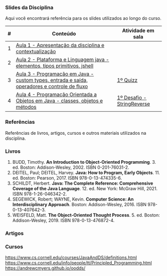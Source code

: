 ### Slides da Disciplina

Aqui você encontrará referência para os slides utilizados ao longo do curso.

|#|Conteúdo|Atividade em sala|
|---|---|---|
|1|[Aula 1 - Apresentação da disciplina e contextualização](https://1drv.ms/p/s!Avnn2LcOmn0Y3ltEAM4VkDlZVnQZ?e=a8rE6j)| |
|2|[Aula 2 - Plataforma e Linguagem java - elementos, tipos primitivos, jshell](https://1drv.ms/p/s!Avnn2LcOmn0Y3xZnW3vJA-cF9oB2?e=5xlCcv)| |
|3|[Aula 3 - Programação em Java - custom types, entrada e saída, operadores e controle de fluxo](https://1drv.ms/p/s!Avnn2LcOmn0Y3zPoINGBudmIix2X?e=H5Orac)| [1º Quizz](https://idp2.vevox.com/#/share/AIMIDN010NEQOHBNNEZA/meetingdata/710808/session/714745/pollresults)|
|4|[Aula 4 - Programação Orientada a Objetos em Java - classes, objetos e métodos](https://1drv.ms/p/s!Avnn2LcOmn0Y3z07tfmzQYKuLXJK?e=WDMEbX)| [1º Desafio - StringReverse](../challenges/01-reverse)|

### Referências

Referências de livros, artigos, cursos e outros materiais utilizados na disciplina.

### Livros

1. BUDD, Timothy. **An Introduction to Object-Oriented Programming**. 3. ed. Boston: Addison-Wesley, 2002. ISBN 0-201-76031-2.
2. DEITEL, Paul; DEITEL, Harvey. **Java: How to Program, Early Objects**. 11. ed. Boston: Pearson, 2017. ISBN 978-0-13-474335-6.
3. SCHILDT, Herbert. **Java: The Complete Reference: Comprehensive Coverage of the Java Language**. 12. ed. New York: McGraw Hill, 2021. ISBN 978-1-26-046342-2.
4. SEGEWICK, Robert; WAYNE, Kevin. **Computer Science: An Interdisciplinary Approach**. Boston: Addison-Wesley, 2016. ISBN 978-0-13-407642-3.
5. WEISFELD, Matt. **The Object-Oriented Thought Process**. 5. ed. Boston: Addison-Wesley, 2019. ISBN 978-0-13-476872-4.

### Artigos

### Cursos

https://www.cs.cornell.edu/courses/JavaAndDS/definitions.html
https://www.cs.cornell.edu/info/people/tt/Principled_Programming.html
https://andrewcmyers.github.io/oodds/



